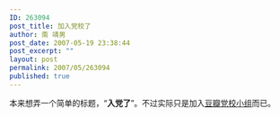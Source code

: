 ```yaml
---
ID: 263094
post_title: 加入党校了
author: 南 靖男
post_date: 2007-05-19 23:38:44
post_excerpt: ""
layout: post
permalink: 2007/05/263094
published: true
---
```

本来想弄一个简单的标题，“<strong>入党了</strong>”。不过实际只是加入<a href="http://www.douban.com/group/dangxiao/">豆瓣党校小组</a>而已。